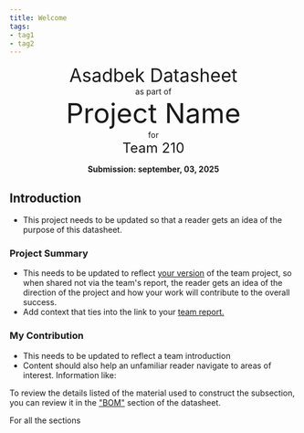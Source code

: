 ```yaml
---
title: Welcome
tags:
- tag1
- tag2
---
```

<center>
<font size= "6">Asadbek Datasheet</font><br>
as part of<br>
<font size= "8"> Project Name</font><br>
for<br>
<font size= "5"> Team 210 </font><br>

**Submission: september, 03, 2025**
</center>

## Introduction

* This project needs to be updated so that a reader gets an idea of the purpose of this datasheet.

### Project Summary

* This needs to be updated to reflect <ins>your version</ins> of the team project, so when shared not via the team's report, the reader gets an idea of the direction of the project and how your work will contribute to the overall success.
* Add context that ties into the link to your [team report.](https://embedded-systems-design.github.io/EGR304TeamTemplate/)


### My Contribution

* This needs to be updated to reflect a team introduction
* Content should also help an unfamiliar reader navigate to areas of interest. Information like:

To review the details listed of the material used to construct the subsection, you can review it in the ["BOM"](https://embedded-systems-design.github.io/EGR304DataSheetTemplate/03-BOM/BOM/) section of the datasheet.

For all the sections
